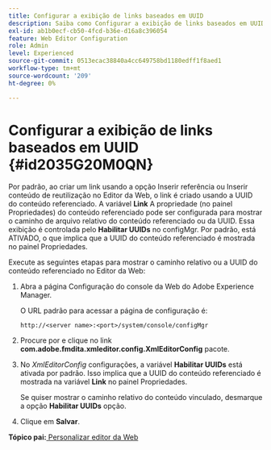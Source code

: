 ```yaml
---
title: Configurar a exibição de links baseados em UUID
description: Saiba como Configurar a exibição de links baseados em UUID
exl-id: ab1b0ecf-cb50-4fcd-b36e-d16a8c396054
feature: Web Editor Configuration
role: Admin
level: Experienced
source-git-commit: 0513ecac38840a4cc649758bd1180edff1f8aed1
workflow-type: tm+mt
source-wordcount: '209'
ht-degree: 0%

---
```


# Configurar a exibição de links baseados em UUID {#id2035G20M0QN}

Por padrão, ao criar um link usando a opção Inserir referência ou Inserir conteúdo de reutilização no Editor da Web, o link é criado usando a UUID do conteúdo referenciado. A variável **Link** A propriedade \(no painel Propriedades\) do conteúdo referenciado pode ser configurada para mostrar o caminho de arquivo relativo do conteúdo referenciado ou da UUID. Essa exibição é controlada pelo **Habilitar UUIDs** no configMgr. Por padrão, está ATIVADO, o que implica que a UUID do conteúdo referenciado é mostrada no painel Propriedades.

Execute as seguintes etapas para mostrar o caminho relativo ou a UUID do conteúdo referenciado no Editor da Web:

1. Abra a página Configuração do console da Web do Adobe Experience Manager.

   O URL padrão para acessar a página de configuração é:

   ```http
   http://<server name>:<port>/system/console/configMgr
   ```

1. Procure por e clique no link **com.adobe.fmdita.xmleditor.config.XmlEditorConfig** pacote.

1. No *XmlEditorConfig* configurações, a variável **Habilitar UUIDs** está ativada por padrão. Isso implica que a UUID do conteúdo referenciado é mostrada na variável **Link** no painel Propriedades.

   Se quiser mostrar o caminho relativo do conteúdo vinculado, desmarque a opção **Habilitar UUIDs** opção.

1. Clique em **Salvar**.


**Tópico pai:**[ Personalizar editor da Web](conf-web-editor.md)
